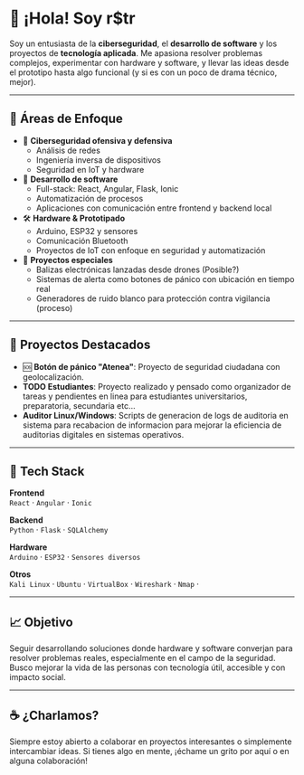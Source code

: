 # 👋 ¡Hola! Soy r$tr

Soy un entusiasta de la **ciberseguridad**, el **desarrollo de software** y los proyectos de **tecnología aplicada**. Me apasiona resolver problemas complejos, experimentar con hardware y software, y llevar las ideas desde el prototipo hasta algo funcional (y si es con un poco de drama técnico, mejor).

---

## 🚀 Áreas de Enfoque

- 🔐 **Ciberseguridad ofensiva y defensiva**
  - Análisis de redes
  - Ingeniería inversa de dispositivos
  - Seguridad en IoT y hardware
- 🧠 **Desarrollo de software**
  - Full-stack: React, Angular, Flask, Ionic
  - Automatización de procesos
  - Aplicaciones con comunicación entre frontend y backend local
- 🛠️ **Hardware & Prototipado**
  - Arduino, ESP32 y sensores
  - Comunicación Bluetooth
  - Proyectos de IoT con enfoque en seguridad y automatización
- 📡 **Proyectos especiales**
  - Balizas electrónicas lanzadas desde drones (Posible?)
  - Sistemas de alerta como botones de pánico con ubicación en tiempo real
  - Generadores de ruido blanco para protección contra vigilancia (proceso)

---

## 🧪 Proyectos Destacados

- 🆘 **Botón de pánico "Atenea"**: Proyecto de seguridad ciudadana con geolocalización.
- **TODO Estudiantes**: Proyecto realizado y pensado como organizador de tareas y pendientes en linea para estudiantes universitarios, preparatoria, secundaria etc...
- **Auditor Linux/Windows**: Scripts de generacion de logs de auditoria en sistema para recabacion de informacion para mejorar la eficiencia de auditorias digitales en sistemas operativos.
---

## 🧰 Tech Stack

**Frontend**  
`React` · `Angular` · `Ionic`  

**Backend**  
`Python` · `Flask` · `SQLAlchemy`

**Hardware**  
`Arduino` · `ESP32` · `Sensores diversos`

**Otros**  
`Kali Linux` · `Ubuntu` · `VirtualBox` · `Wireshark` · `Nmap` ·

---

## 📈 Objetivo

Seguir desarrollando soluciones donde hardware y software converjan para resolver problemas reales, especialmente en el campo de la seguridad. Busco mejorar la vida de las personas con tecnología útil, accesible y con impacto social.

---

## ☕ ¿Charlamos?

Siempre estoy abierto a colaborar en proyectos interesantes o simplemente intercambiar ideas. Si tienes algo en mente, ¡échame un grito por aquí o en alguna colaboración!

